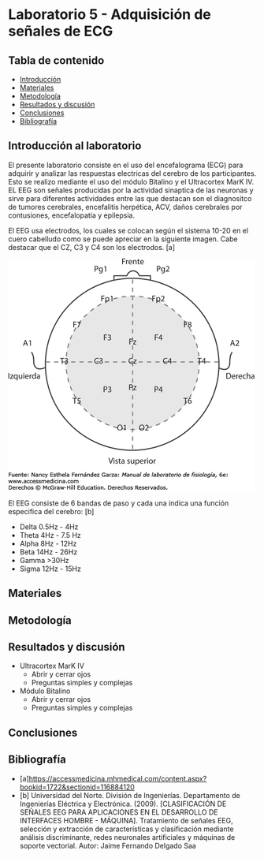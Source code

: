 # Laboratorio 5 - Adquisición de señales de ECG

## Tabla de contenido
- [Introducción](#introduccion)
- [Materiales](#materiales)
- [Metodología](#metodologia)
- [Resultados y discusión](#resultados)
- [Conclusiones](#conclusiones) 
- [Bibliografía](#bibliografia)

## Introducción al laboratorio 
El presente laboratorio consiste en el uso del encefalograma (ECG) para adquirir y analizar las respuestas electricas del cerebro de los participantes. Esto se realizo mediante el uso del módulo Bitalino y el Ultracortex MarK IV. EL EEG son señales producidas por la actividad sinaptica de las neuronas y sirve para diferentes actividades entre las que destacan son el diagnositco de tumores cerebrales, encefalitis herpética, ACV, daños cerebrales por contusiones, encefalopatia y epilepsia.

El EEG usa electrodos, los cuales se colocan según el sistema 10-20 en el cuero cabelludo como se puede apreciar en la siguiente imagen. Cabe destacar que el CZ, C3 y C4 son los electrodos. [a]

![Alt text](Imagenes/m_fer_ch21_fig-21-01.png)

El EEG consiste de 6 bandas de paso y cada una indica una función especifica del cerebro: [b]
- Delta 0.5Hz - 4Hz
- Theta 4Hz - 7.5 Hz
- Alpha 8Hz - 12Hz
- Beta 14Hz - 26Hz
- Gamma >30Hz
- Sigma 12Hz - 15Hz
## Materiales

## Metodología

## Resultados y discusión
- Ultracortex MarK IV
    - Abrir y cerrar ojos
    - Preguntas simples y complejas
- Módulo Bitalino
    - Abrir y cerrar ojos
    - Preguntas simples y complejas
## Conclusiones

## Bibliografía

- [a]https://accessmedicina.mhmedical.com/content.aspx?bookid=1722&sectionid=116884120
- [b] Universidad del Norte. División de Ingenierías. Departamento de Ingenierías Eléctrica y Electrónica. (2009). [CLASIFICACIÓN DE SEÑALES EEG PARA APLICACIONES EN EL DESARROLLO DE INTERFACES HOMBRE - MÁQUINA]. Tratamiento de señales EEG, selección y extracción de características y clasificación mediante análisis discriminante, redes neuronales artificiales y máquinas de soporte vectorial. Autor: Jaime Fernando Delgado Saa